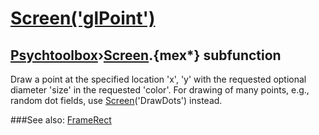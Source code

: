 # [Screen('glPoint')](Screen-glPoint) 
## [Psychtoolbox](Pyschtoolbox)&#8250;[Screen](Screen).{mex*} subfunction


Draw a point at the specified location 'x', 'y' with the requested optional  
diameter 'size' in the requested 'color'. For drawing of many points, e.g.,  
random dot fields, use [Screen](Screen)('DrawDots') instead.   


###See also:
[FrameRect](Screen-FrameRect)
